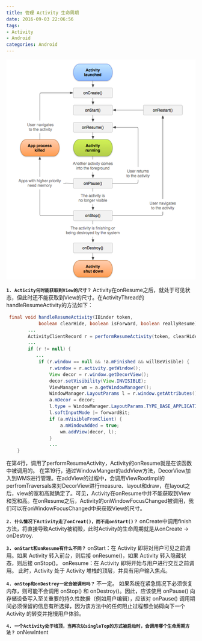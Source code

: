 ```yaml
---
title: 管理 Activity 生命周期
date: 2016-09-03 22:06:56
tags:
- Activity
- Android
categories: Android
---
```


![@Activity生命周期|center](/assets/img/blogs/activitylifecycle/activity生命周期.PNG)


**`1. Acticity何时能获取到View的尺寸？`**
Activity在onResume之后，就处于可见状态，但此时还不能获取到View的尺寸。在ActivityThread的handleResumeActivity的方法如下：
```java
 final void handleResumeActivity(IBinder token,
            boolean clearHide, boolean isForward, boolean reallyResume) {
        ...
        ActivityClientRecord r = performResumeActivity(token, clearHide);
        ...
        if (r != null) {
           ...
            if (r.window == null && !a.mFinished && willBeVisible) {
                r.window = r.activity.getWindow();
                View decor = r.window.getDecorView();
                decor.setVisibility(View.INVISIBLE);
                ViewManager wm = a.getWindowManager();
                WindowManager.LayoutParams l = r.window.getAttributes();
                a.mDecor = decor;
                l.type = WindowManager.LayoutParams.TYPE_BASE_APPLICATION;
                l.softInputMode |= forwardBit;
                if (a.mVisibleFromClient) {
                    a.mWindowAdded = true;
                    wm.addView(decor, l);
                }
                ...                
    }
```
在第4行，调用了performResumeActivity，Activity的onResume就是在该函数中被调用的。
在第19行，通过WindowManger的addView方法，DecorView加入到WMS进行管理。在addView的过程中，会调用ViewRootImpl的perfromTraversals来对DecorView进行measure、layout和draw，在layout之后，view的宽和高就确定了。可见，Activity在onResume中并不能获取到View和宽和高。在onResume之后，Activity的onWindowFocusChanged被调用，我们可以在onWindowFocusChanged中来获取View的尺寸。

**`2. 什么情况下Activity走了onCreat()，而不走onStart()？`**
onCreate中调用finish方法，将直接导致Activity被销毁，此时Activity的生命周期就是从onCreate -> onDestroy.

**`3. onStart和onResume有什么不同？`**
onStart：在 Activity 即将对用户可见之前调用。如果 Activity 转入前台，则后接 onResume()，如果 Activity 转入隐藏状态，则后接 onStop()。
onResume：在 Activity 即将开始与用户进行交互之前调用。 此时，Activity 处于 Activity 堆栈的顶层，并具有用户输入焦点。

**`4. onStop和onDestroy一定会被调用吗？`**
不一定。 如果系统在紧急情况下必须恢复内存，则可能不会调用 onStop() 和 onDestroy()。因此，应该使用 onPause() 向存储设备写入至关重要的持久性数据（例如用户编辑），应该对 onPause() 调用期间必须保留的信息有所选择，因为该方法中的任何阻止过程都会妨碍向下一个 Activity 的转变并拖慢用户体验。

**`4. 一个Activity处于栈顶，当再次以singleTop的方式被启动时，会调用哪个生命周期方法？`**
onNewIntent



